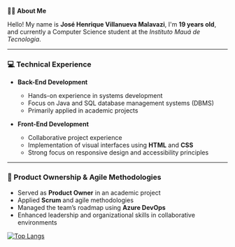 👨‍💻 **About Me**

Hello! My name is **José Henrique Villanueva Malavazi**, I'm **19 years old**, and currently a Computer Science student at the *Instituto Mauá de Tecnologia*.

---

### 💻 Technical Experience

- **Back-End Development**
  - Hands-on experience in systems development
  - Focus on Java and SQL database management systems (DBMS)
  - Primarily applied in academic projects

- **Front-End Development**
  - Collaborative project experience
  - Implementation of visual interfaces using **HTML** and **CSS**
  - Strong focus on responsive design and accessibility principles

---

### 🧭 Product Ownership & Agile Methodologies

- Served as **Product Owner** in an academic project
- Applied **Scrum** and agile methodologies
- Managed the team’s roadmap using **Azure DevOps**
- Enhanced leadership and organizational skills in collaborative environments



[![Top Langs](https://github-readme-stats.vercel.app/api/top-langs/?username=Villanuev-a&layout=compact&theme=tokyonight)](https://github.com/Villanuev-a)
